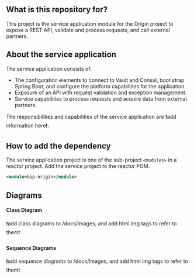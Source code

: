 ## What is this repository for?
This project is the service application module for the Origin project to expose a REST API, validate and process requests, and call external partners.

## About the service application
The service application consists of:
- The configuration elements to connect to Vault and Consul, boot strap Spring Boot, and configure the platform capabilities for the application.
- Exposure of an API with request validation and exception management.
- Service capabilities to process requests and acquire data from external partners.

The responsibilities and capabilities of the service application are :exclamation:add information here:exclamation:.

## How to add the dependency
The service application project is one of the sub-project `<modules>` in a reactor project.  Add the service project to the reactor POM.
```xml
<module>bip-origin</module>
```

## Diagrams

#### Class Diagram
:exclamation:add class diagrams to /docs/images, and add html img tags to refer to them:exclamation:

#### Sequence Diagrams

:exclamation:add sequence diagrams to /docs/images, and add html img tags to refer to them:exclamation:

